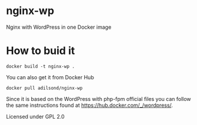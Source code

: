 # nginx-wp
Nginx with WordPress in one Docker image

# How to buid it

    docker build -t nginx-wp .

You can also get it from Docker Hub

    docker pull adilsond/nginx-wp
    
Since it is based on the WordPress with php-fpm official files you can follow the same instructions found at https://hub.docker.com/_/wordpress/.

Licensed under GPL 2.0
